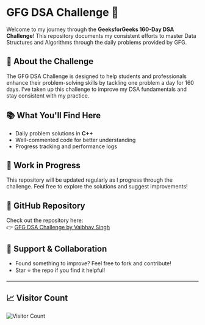 
# GFG DSA Challenge 🚀

Welcome to my journey through the **GeeksforGeeks 160-Day DSA Challenge**! This repository documents my consistent efforts to master Data Structures and Algorithms through the daily problems provided by GFG.

## 📌 About the Challenge

The GFG DSA Challenge is designed to help students and professionals enhance their problem-solving skills by tackling one problem a day for 160 days. I’ve taken up this challenge to improve my DSA fundamentals and stay consistent with my practice.

## 📚 What You'll Find Here

- Daily problem solutions in **C++**
- Well-commented code for better understanding
- Progress tracking and performance logs

## 🚧 Work in Progress

This repository will be updated regularly as I progress through the challenge. Feel free to explore the solutions and suggest improvements!

## 🔗 GitHub Repository

Check out the repository here:  
👉 [GFG DSA Challenge by Vaibhav Singh](https://github.com/Vaibhav-12521/GFG-DSA-Challenge)

## 🙌 Support & Collaboration

- Found something to improve? Feel free to fork and contribute!
- Star ⭐ the repo if you find it helpful!

---

## 📈 Visitor Count

![Visitor Count](https://profile-counter.glitch.me/Vaibhav-12521-GFG-DSA-Challenge/count.svg)
